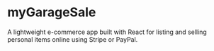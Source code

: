 # myGarageSale
A lightweight e-commerce app built with React for listing and selling personal items online using Stripe or PayPal.
